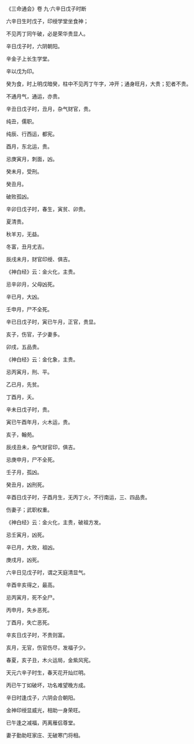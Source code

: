 《三命通会》卷 九·六辛日戊子时断

六辛日生时戊子，印绶学堂坐食神；

不见丙丁同午破，必是荣华贵显人。

辛日戊子时，六阴朝阳。

辛金子上长生学堂。

辛以戊为印。

癸为食，时上明戊暗癸，柱中不见丙丁午字，冲开；通身旺月，大贵；犯者不贵。

不通月气，通运，亦贵。

辛丑日戊子时，丑月，杂气财官，贵。

纯丑，儒职。

纯辰、行西运，都宪。

酉月，东北运，贵。

忌庚寅月，刺面，凶。

癸未月，受刑。

癸丑月。

破败孤凶。

辛卯日戊子时，春生，寅贫、卯贵。

夏清贵。

秋羊刃，无益。

冬富，丑月尤吉。

辰戌未月，财官印绶、俱吉。

《神白经》云：金火化，主贵。

忌辛卯月，父母凶死。

辛已月，大凶。

壬申月，尸不全死。

辛已日戊子时，寅已午月，正官，贵显。

亥子，伤官，子少妻多。

卯戌，五品贵。

《神白经》云：金化象，主贵。

忌丙寅月，刑、平。

乙已月，先贫。

丁酉月，夭。

辛未日戊子时，贵。

寅已午酉年月，火木运，贵。

亥子，翰苑。

辰戌丑未，杂气财官印，俱吉。

忌庚申月，尸不全死。

壬子月，孤凶。

癸丑月，凶刑死。

辛酉日戊子时，子酉月生，无丙丁火，不行南运，三、四品贵。

伤妻子；武职权重。

《神白经》云：金火化，主贵，破祖方发。

忌壬寅月，凶死。

辛已月，大败，祖凶。

庚戌月，凶死。

六辛日见戊子时，谓之天庭清显气。

辛酉辛亥得之，最高。

忌丙寅月，死不全尸。

丙申月，失乡恶死。

丁酉月，失亡恶死。

辛亥日戊子时，不贵则富。

亥月，无官，伤官伤尽，发福子少。

春夏，亥子丑，木火运局，金紫风宪。

天元六辛子时生，春天花开灿烂明。

丙已午丁如破坏，功名难望晚方成。

辛日时逢戊子，六阴会合朝阳。

金神印绶显威光，相助一身荣旺。

已午逢之减福，丙离雁侣尊堂。

妻子勤助旺家庄、无破寒门将相。

